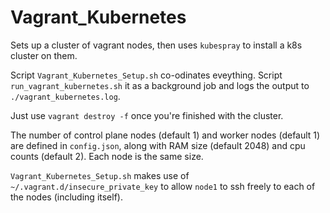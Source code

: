 Vagrant_Kubernetes
==================

Sets up a cluster of vagrant nodes, then uses `kubespray` to install a k8s cluster on them.

Script `Vagrant_Kubernetes_Setup.sh` co-odinates eveything. Script `run_vagrant_kubernetes.sh` it as a background job and logs the output to `./vagrant_kubernetes.log`.

Just use `vagrant destroy -f` once you're finished with the cluster.

The number of control plane nodes (default 1) and worker nodes (default 1) are defined in `config.json`, along with RAM size (default 2048) and cpu counts (default 2). Each node is the same size.

`Vagrant_Kubernetes_Setup.sh` makes use of `~/.vagrant.d/insecure_private_key` to allow `node1` to ssh freely to each of the nodes (including itself). 
